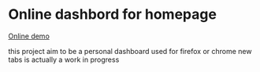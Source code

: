 # Online dashbord for homepage

 [Online demo](https://arro000.github.io/customizable-online-dashboard)

this project aim to be a personal dashboard used for firefox or chrome new tabs
is actually a work in progress 
